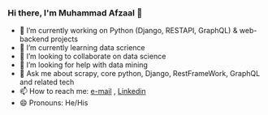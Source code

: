 ### Hi there, I'm Muhammad Afzaal 👋

- 🔭 I’m currently working on Python (Django, RESTAPI, GraphQL) & web-backend projects 
- 🌱 I’m currently learning data scrience
- 👯 I’m looking to collaborate on data science
- 🤔 I’m looking for help with data mining
- 💬 Ask me about scrapy, core python, Django, RestFrameWork, GraphQL and related tech
- 📫 How to reach me: [e-mail](muhammadafzaal0113@gmail.com)  , [Linkedin](https://www.linkedin.com/in/muhammad-afzaal-692863138)
- 😄 Pronouns: He/His
